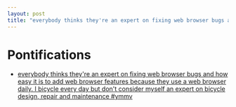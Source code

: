 ```yaml
---
layout: post
title: "everybody thinks they're an expert on fixing web browser bugs and how easy it is to add web browser features because they use a web browser daily. I bicycle every day but don't consider myself an expert on bicycle design, repair and maintenance #ymmv"
---
```


# Pontifications

* [everybody thinks they're an expert on fixing web browser bugs and how easy it is to add web browser features because they use a web browser daily. I bicycle every day but don't consider myself an expert on bicycle design, repair and maintenance #ymmv](https://twitter.com/rtanglao/status/1109320514034528256)